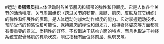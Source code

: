 #运动 
**柔韧素质**指人体活动时各关节肌肉和韧带的弹性和伸展度。它是人体各个关节的活动幅度、关节周围组织（跨过关节的韧带、肌腱、肌肉、皮肤及其它组织）的弹性和伸展性的表现，是人体运动时加大动作幅度的能力。它对掌握运动技术、预防受伤的预感性和可能性、保持肌肉的弹性和爆发力、维持身体姿态等方面都具有很重要的意义。柔韧性的好坏，不仅取决于结构方面的特点，而且也取决于神经系统支配[骨骼肌](https://www.zhihu.com/search?q=%E9%AA%A8%E9%AA%BC%E8%82%8C&search_source=Entity&hybrid_search_source=Entity&hybrid_search_extra=%7B%22sourceType%22%3A%22answer%22%2C%22sourceId%22%3A1257958536%7D)的机能状态。测试指标有[坐位体前屈](https://www.zhihu.com/search?q=%E5%9D%90%E4%BD%8D%E4%BD%93%E5%89%8D%E5%B1%88&search_source=Entity&hybrid_search_source=Entity&hybrid_search_extra=%7B%22sourceType%22%3A%22answer%22%2C%22sourceId%22%3A1257958536%7D)、纵劈叉等。